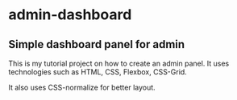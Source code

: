 # admin-dashboard



## Simple dashboard panel for admin
This is my tutorial project on how to create an admin panel.
It uses technologies such as HTML, CSS, Flexbox, CSS-Grid. 

It also uses CSS-normalize for better layout.
